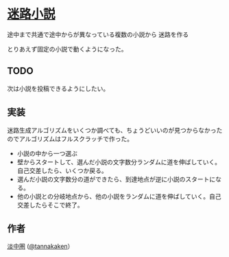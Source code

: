 # [迷路小説](https://tannakaken.github.io/mazenovel/)

途中まで共通で途中からが異なっている複数の小説から
迷路を作る

とりあえず固定の小説で動くようになった。

## TODO

次は小説を投稿できるようにしたい。

## 実装

迷路生成アルゴリズムをいくつか調べても、ちょうどいいのが見つからなかったのでアルゴリズムはフルスクラッチで作った。

- 小説の中から一つ選ぶ
- 壁からスタートして、選んだ小説の文字数分ランダムに道を伸ばしていく。自己交差したら、いくつか戻る。
- 選んだ小説の文字数分の道ができたら、到達地点が逆に小説のスタートになる。
- 他の小説との分岐地点から、他の小説をランダムに道を伸ばしていく。自己交差したらそこで終了。

## 作者

[淡中圏](https://tannakaken.xyz) ([@tannakaken](https://twitter.com/tannakaken)）
